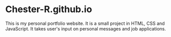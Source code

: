 # Chester-R.github.io
This is my personal portfolio website. It is a small project in HTML, CSS and JavaScript.
It takes user's input on personal messages and job applications.
